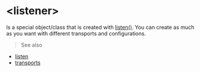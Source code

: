 # &lt;listener&gt;

Is a special object/class that is created with [listen()](/api/javascript/listen). You can create as much as you want with different transports and configurations.


> See also
- [listen](/api/javascript/listen)
- [transports](/transports)